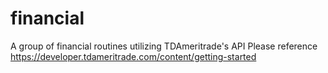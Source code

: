 # financial
A group of financial routines utilizing TDAmeritrade's API
Please reference https://developer.tdameritrade.com/content/getting-started
